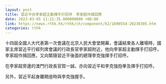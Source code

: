```yaml
---
layout: post
title: 習近平向李家超主動揮手打招呼　李家超作揖回應
date: 2023-03-05 11:21:35.000000000 +08:00
link: https://news.rthk.hk/rthk/ch/component/k2/1690554-20230305.htm
categories: rthk
---
```


十四屆全國人大代表第一次會議在北京人民大會堂開幕，會議結束各人離場時，國家主席習近平行經列席會議的行政長官李家超附近，他向李家超主動揮手打招呼，李家超作揖回應，又向緊隨習近平後面的總理李克強揮手打招呼。

在李家超旁邊的澳門行政長官賀一誠，亦向習近平和李克強抱拳及揮手打招呼。

另外，習近平起身離開座時與李克強握手。
